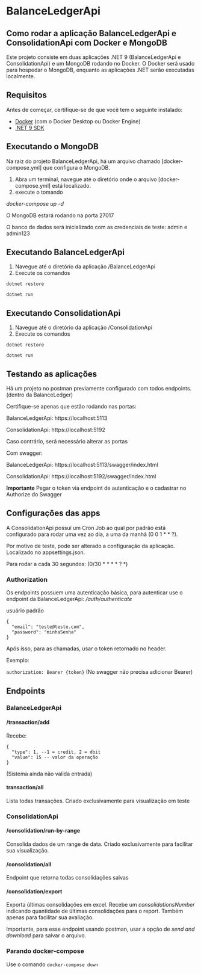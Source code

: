 
# BalanceLedgerApi
## Como rodar a aplicação BalanceLedgerApi e ConsolidationApi com Docker e MongoDB

Este projeto consiste em duas aplicações .NET 9 (BalanceLedgerApi e ConsolidationApi) e um MongoDB rodando no Docker. O Docker será usado para hospedar o MongoDB, enquanto as aplicações .NET serão executadas localmente.

## Requisitos

Antes de começar, certifique-se de que você tem o seguinte instalado:

- [Docker](https://www.docker.com/get-started) (com o Docker Desktop ou Docker Engine)
- [.NET 9 SDK](https://dotnet.microsoft.com/download/dotnet/9.0)

## Executando o MongoDB

Na raiz do projeto BalanceLedgerApi, há um arquivo chamado [docker-compose.yml] que configura o MongoDB.

1. Abra um terminal, navegue até o diretório onde o arquivo [docker-compose.yml] está localizado.
2. execute o tomando

*docker-compose up -d*

O MongoDB estará rodando na porta 27017

O banco de dados será inicializado com as credenciais de teste: admin e admin123

## Executando BalanceLedgerApi

1. Navegue até o diretório da aplicação /BalanceLedgerApi
2. Execute os comandos

```
dotnet restore

dotnet run
```

## Executando ConsolidationApi

1. Navegue até o diretório da aplicação /ConsolidationApi
2. Execute os comandos

```
dotnet restore

dotnet run
```

## Testando as aplicações

Há um projeto no postman previamente configurado com todos endpoints. (dentro da BalanceLedger)

Certifique-se apenas que estão rodando nas portas:

BalanceLedgerApi: https://localhost:5113

ConsolidationApi: https://localhost:5192

Caso contrário, será necessário alterar as portas

Com swagger:

BalanceLedgerApi: https://localhost:5113/swagger/index.html

ConsolidationApi: https://localhost:5192/swagger/index.html

**Importante**
Pegar o token via endpoint de autenticação e o cadastrar no Authorize do Swagger

## Configurações das apps

A ConsolidationApi possuí um Cron Job ao qual por padrão está configurado para rodar uma vez ao dia, a uma da manhã (0 0 1 * * ?). 

Por motivo de teste, pode ser alterado a configuração da aplicação. Localizado no appsettings.json. 

Para rodar a cada 30 segundos: (0/30 * * * * ? *)

### Authorization

Os endpoints possuem uma autenticação básica, para autenticar use o endpoint da BalanceLedgerApi: */auth/authenticate*

usuário padrão
```
{
  "email": "teste@teste.com",
  "password": "minhaSenha"
}
```
Após isso, para as chamadas, usar o token retornado no header.

Exemplo:

```authorization: Bearer {token}```
(No swagger não precisa adicionar Bearer)

## Endpoints

### BalanceLedgerApi

#### /transaction/add

Recebe:
```
{
  "type": 1, --1 = credit, 2 = dbit
  "value": 15 -- valor da operação
}
```

(Sistema ainda não valida entrada)

#### transaction/all

Lista todas transações. Criado exclusivamente para visualização em teste

### ConsolidationApi

#### /consolidation/run-by-range

Consolida dados de um range de data. Criado exclusivamente para facilitar sua visualização.

#### /consolidation/all

Endpoint que retorna todas consolidações salvas

#### /consolidation/export

Exporta últimas consolidações em excel. Recebe um *consolidationsNumber* indicando quantidade de últimas consolidações para o report. Também apenas para facilitar sua avaliação.

Importante, para esse endpoint usando postman, usar a opção de *send and download* para salvar o arquivo.


### Parando docker-compose

Use o comando ```docker-compose down```
